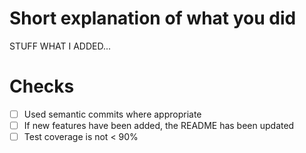 # Short explanation of what you did

STUFF WHAT I ADDED...

# Checks
- [ ] Used semantic commits where appropriate
- [ ] If new features have been added, the README has been updated
- [ ] Test coverage is not < 90%
